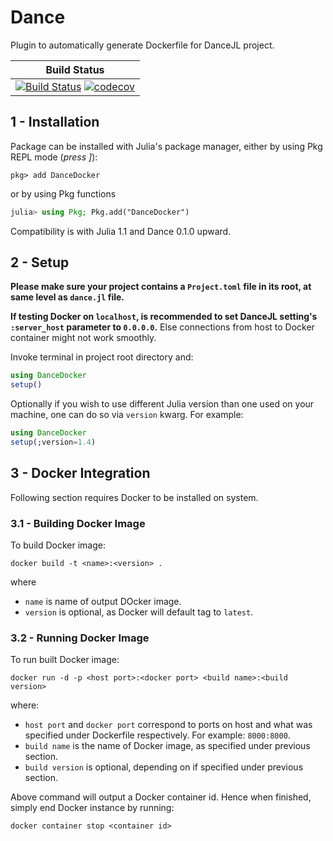 # Dance

Plugin to automatically generate Dockerfile for DanceJL project.

| **Build Status**                                       |
|:------------------------------------------------------:|
| [![Build Status](https://travis-ci.com/DanceJL/DanceDocker.jl.svg?branch=master)](https://travis-ci.com/DanceJL/DanceDocker.jl)  [![codecov](https://codecov.io/gh/DanceJL/DanceDocker.jl/branch/master/graph/badge.svg)](https://codecov.io/gh/DanceJL/DanceDocker.jl)|

## 1 - Installation

Package can be installed with Julia's package manager, either by using Pkg REPL mode (*press ]*):

```
pkg> add DanceDocker
```

or by using Pkg functions

```julia
julia> using Pkg; Pkg.add("DanceDocker")
```

Compatibility is with Julia 1.1 and Dance 0.1.0 upward.


## 2 - Setup

**Please make sure your project contains a `Project.toml` file in its root, at same level as `dance.jl` file.**

**If testing Docker on `localhost`, is recommended to set DanceJL setting's `:server_host` parameter to `0.0.0.0`.**
Else connections from host to Docker container might not work smoothly.

Invoke terminal in project root directory and:

```julia
using DanceDocker
setup()
```

Optionally if you wish to use different Julia version than one used on your machine, one can do so via `version` kwarg.
For example:

```julia
using DanceDocker
setup(;version=1.4)
```

## 3 - Docker Integration

Following section requires Docker to be installed on system.

### 3.1 - Building Docker Image

To build Docker image:

```
docker build -t <name>:<version> .
```

where

- `name` is name of output DOcker image.
- `version` is optional, as Docker will default tag to `latest`.

### 3.2 - Running Docker Image

To run built Docker image:

```
docker run -d -p <host port>:<docker port> <build name>:<build version>
```

where:

- `host port` and `docker port` correspond to ports on host and what was specified under Dockerfile respectively. For example: `8000:8000`.
- `build name` is the name of Docker image, as specified under previous section.
- `build version` is optional, depending on if specified under previous section.

Above command will output a Docker container id.
Hence when finished, simply end Docker instance by running:

```
docker container stop <container id>
```
